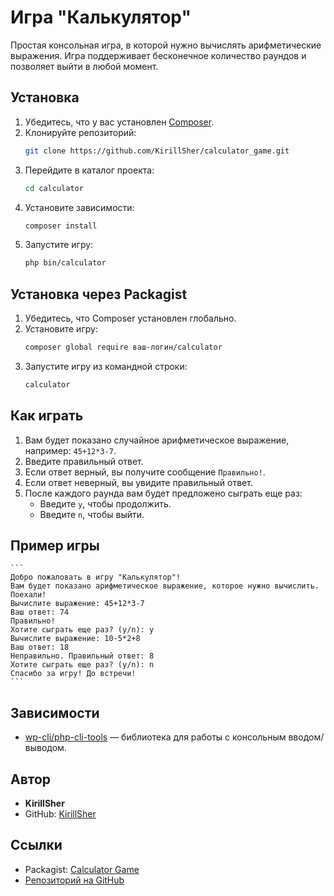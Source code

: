 # Игра "Калькулятор"

Простая консольная игра, в которой нужно вычислять арифметические выражения. Игра поддерживает бесконечное количество раундов и позволяет выйти в любой момент.

## Установка

1. Убедитесь, что у вас установлен [Composer](https://getcomposer.org/).
2. Клонируйте репозиторий:
    ```bash
    git clone https://github.com/KirillSher/calculator_game.git
    ```
3. Перейдите в каталог проекта:
    ```bash
    cd calculator
    ```
4. Установите зависимости:
    ```bash
    composer install
    ```
5. Запустите игру:
   ```bash
   php bin/calculator
   ```

## Установка через Packagist

1. Убедитесь, что Composer установлен глобально.
2. Установите игру:
    ```bash
    composer global require ваш-логин/calculator
    ```
3. Запустите игру из командной строки:
    ```bash
    calculator
    ```

## Как играть

1. Вам будет показано случайное арифметическое выражение, например: `45+12*3-7`.
2. Введите правильный ответ.
3. Если ответ верный, вы получите сообщение `Правильно!`.
4. Если ответ неверный, вы увидите правильный ответ.
5. После каждого раунда вам будет предложено сыграть еще раз:
    - Введите `y`, чтобы продолжить.
    - Введите `n`, чтобы выйти.

## Пример игры

    ```
    Добро пожаловать в игру "Калькулятор"!
    Вам будет показано арифметическое выражение, которое нужно вычислить.
    Поехали!
    Вычислите выражение: 45+12*3-7
    Ваш ответ: 74
    Правильно!
    Хотите сыграть еще раз? (y/n): y
    Вычислите выражение: 10-5*2+8
    Ваш ответ: 18
    Неправильно. Правильный ответ: 8
    Хотите сыграть еще раз? (y/n): n
    Спасибо за игру! До встречи!
    ```

## Зависимости

- [wp-cli/php-cli-tools](https://github.com/wp-cli/php-cli-tools) — библиотека для работы с консольным вводом/выводом.

## Автор

- **KirillSher**
- GitHub: [KirillSher](https://github.com/KirillSher)

## Ссылки

- Packagist: [Calculator Game](https://github.com/KirillSher)
- [Репозиторий на GitHub](https://github.com/KirillSher/calculator_game.git)
